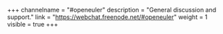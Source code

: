 +++
channelname = "#openeuler"
description = "General discussion and support."
link = "https://webchat.freenode.net/#openeuler"
weight =  1
visible = true
+++
